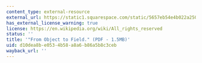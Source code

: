 ```yaml
---
content_type: external-resource
external_url: https://static1.squarespace.com/static/5657eb54e4b022a250fc2de4/t/566fa390d8af1045cf96f658/1450156944686/1997_Allen_From+Object+to+Field.pdf
has_external_license_warning: true
license: https://en.wikipedia.org/wiki/All_rights_reserved
status: ''
title: '"From Object to Field." (PDF - 1.5MB)'
uid: d10dea8b-e053-4b58-a8a6-b86a5b8c3ceb
wayback_url: ''
---
```

